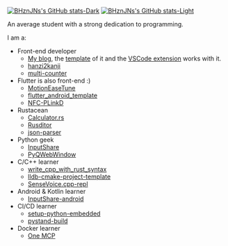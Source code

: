 [![BHznJNs's GitHub stats-Dark](https://github-readme-stats.vercel.app/api?username=BHznJNs&hide_border=true&role=owner,collaborator&theme=dark#gh-dark-mode-only)](https://github.com/BHznJNs#gh-dark-mode-only)
[![BHznJNs's GitHub stats-Light](https://github-readme-stats.vercel.app/api?username=BHznJNs&hide_border=true&role=owner,collaborator#gh-light-mode-only)](https://github.com/BHznJNs#gh-light-mode-only)

An average student with a strong dedication to programming.

I am a:
- Front-end developer
  - [My blog](https://bhznjns.github.io/), the [template](https://github.com/BHznJNs/BaSB) of it and the [VSCode extension](https://github.com/BHznJNs/BaSB-ext) works with it.
  - [hanzi2kanji](https://github.com/BHznJNs/hanzi2kanji)
  - [multi-counter](https://github.com/BHznJNs/multi-counter)
- Flutter is also front-end :)
  - [MotionEaseTune](https://github.com/BHznJNs/MotionEaseTune)
  - [flutter_android_template](https://github.com/BHznJNs/flutter_android_template)
  - [NFC-PLinkD](https://github.com/BHznJNs/NFC-PLinkD)
- Rustacean
  - [Calculator.rs](https://github.com/BHznJNs/Calculator.rs)
  - [Rusditor](https://github.com/BHznJNs/Rusditor)
  - [json-parser](https://github.com/BHznJNs/json-parser)
- Python geek
  - [InputShare](https://github.com/BHznJNs/InputShare)
  - [PyQWebWindow](https://github.com/BHznJNs/PyQWebWindow)
- C/C++ learner
  - [write_cpp_with_rust_syntax](https://github.com/BHznJNs/write_cpp_with_rust_syntax)
  - [lldb-cmake-project-template](https://github.com/BHznJNs/lldb-cmake-project-template)
  - [SenseVoice.cpp-repl](https://github.com/BHznJNs/SenseVoice.cpp-repl)
- Android & Kotlin learner
  - [InputShare-android](https://github.com/BHznJNs/InputShare-android/)
- CI/CD learner
  - [setup-python-embedded](https://github.com/BHznJNs/setup-python-embedded)
  - [pystand-build](https://github.com/BHznJNs/pystand-build)
- Docker learner
  - [One MCP](https://github.com/One-MCP/one-mcp)
